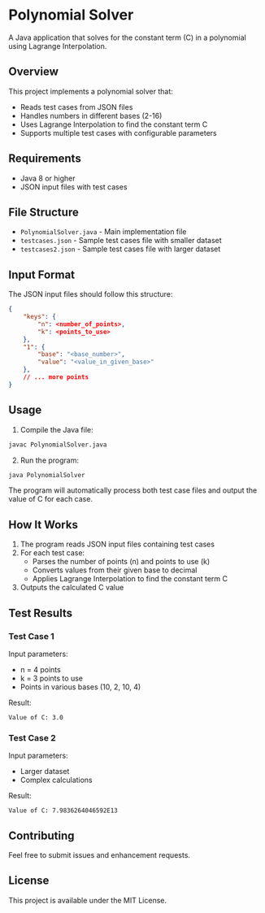 # Polynomial Solver

A Java application that solves for the constant term (C) in a polynomial using Lagrange Interpolation.

## Overview

This project implements a polynomial solver that:
- Reads test cases from JSON files
- Handles numbers in different bases (2-16)
- Uses Lagrange Interpolation to find the constant term C
- Supports multiple test cases with configurable parameters

## Requirements

- Java 8 or higher
- JSON input files with test cases

## File Structure

- `PolynomialSolver.java` - Main implementation file
- `testcases.json` - Sample test cases file with smaller dataset
- `testcases2.json` - Sample test cases file with larger dataset

## Input Format

The JSON input files should follow this structure:
```json
{
    "keys": {
        "n": <number_of_points>,
        "k": <points_to_use>
    },
    "1": {
        "base": "<base_number>",
        "value": "<value_in_given_base>"
    },
    // ... more points
}
```

## Usage

1. Compile the Java file:
```bash
javac PolynomialSolver.java
```

2. Run the program:
```bash
java PolynomialSolver
```

The program will automatically process both test case files and output the value of C for each case.

## How It Works

1. The program reads JSON input files containing test cases
2. For each test case:
   - Parses the number of points (n) and points to use (k)
   - Converts values from their given base to decimal
   - Applies Lagrange Interpolation to find the constant term C
3. Outputs the calculated C value

## Test Results

### Test Case 1
Input parameters:
- n = 4 points
- k = 3 points to use
- Points in various bases (10, 2, 10, 4)

Result:
```
Value of C: 3.0
```

### Test Case 2
Input parameters:
- Larger dataset
- Complex calculations

Result:
```
Value of C: 7.9836264046592E13
```

## Contributing

Feel free to submit issues and enhancement requests.

## License

This project is available under the MIT License.
